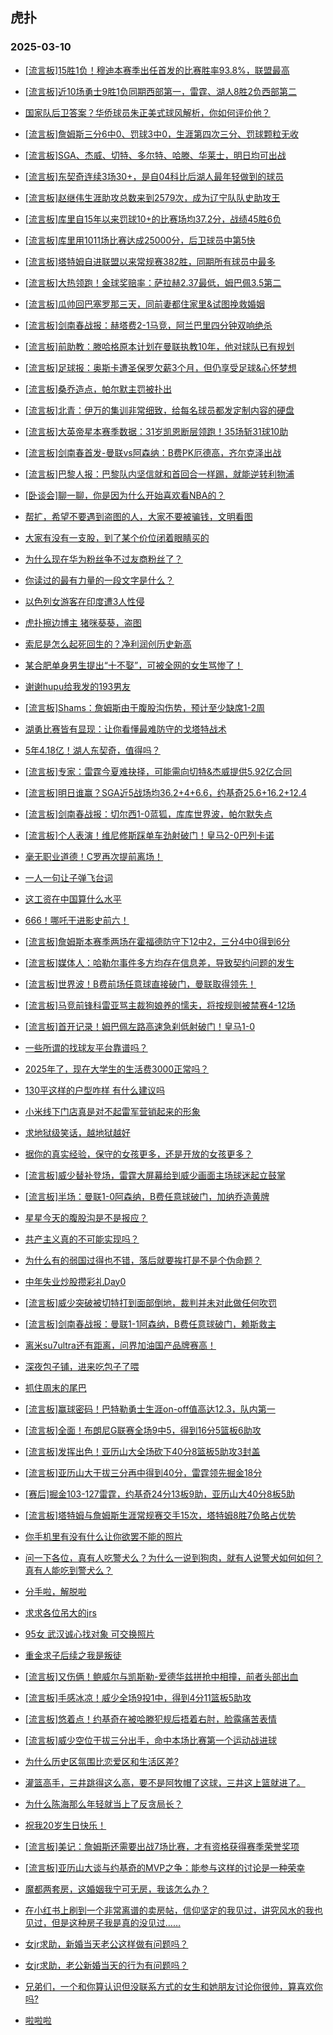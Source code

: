 ## 虎扑 
### 2025-03-10

+ [[流言板]15胜1负！穆迪本赛季出任首发的比赛胜率93.8%，联盟最高](https://bbs.hupu.com/631028025.html)

+ [[流言板]近10场勇士9胜1负同期西部第一，雷霆、湖人8胜2负西部第二](https://bbs.hupu.com/631029594.html)

+ [国家队后卫答案？华侨球员朱正美式球风解析，你如何评价他？](https://bbs.hupu.com/631032778.html)

+ [[流言板]詹姆斯三分6中0、罚球3中0，生涯第四次三分、罚球颗粒无收](https://bbs.hupu.com/631031472.html)

+ [[流言板]SGA、杰威、切特、多尔特、哈滕、华莱士，明日均可出战](https://bbs.hupu.com/631028555.html)

+ [[流言板]东契奇连续3场30+，是自04科比后湖人最年轻做到的球员](https://bbs.hupu.com/631027741.html)

+ [[流言板]赵继伟生涯助攻总数来到2579次，成为辽宁队队史助攻王](https://bbs.hupu.com/631031139.html)

+ [[流言板]库里自15年以来罚球10+的比赛场均37.2分，战绩45胜6负](https://bbs.hupu.com/631027972.html)

+ [[流言板]库里用1011场比赛达成25000分，后卫球员中第5快](https://bbs.hupu.com/631027657.html)

+ [[流言板]塔特姆自进联盟以来常规赛382胜，同期所有球员中最多](https://bbs.hupu.com/631027899.html)

+ [[流言板]大热领跑！金球奖赔率：萨拉赫2.37最低，姆巴佩3.5第二](https://bbs.hupu.com/631023691.html)

+ [[流言板]瓜帅回巴塞罗那三天，同前妻都住家里&amp;试图挽救婚姻](https://bbs.hupu.com/631024563.html)

+ [[流言板]剑南春战报：赫塔费2-1马竞，阿兰巴里四分钟双响绝杀](https://bbs.hupu.com/631032975.html)

+ [[流言板]前助教：滕哈格原本计划在曼联执教10年，他对球队已有规划](https://bbs.hupu.com/631029282.html)

+ [[流言板]足球报：奥斯卡遭圣保罗欠薪3个月，但仍享受足球&amp;心怀梦想](https://bbs.hupu.com/631024450.html)

+ [[流言板]桑乔造点，帕尔默主罚被扑出](https://bbs.hupu.com/631032312.html)

+ [[流言板]北青：伊万的集训非常细致，给每名球员都发定制内容的硬盘](https://bbs.hupu.com/631024876.html)

+ [[流言板]大英帝星本赛季数据：31岁凯恩断层领跑！35场斩31球10助](https://bbs.hupu.com/631026248.html)

+ [[流言板]剑南春首发-曼联vs阿森纳：B费PK厄德高，齐尔克泽出战](https://bbs.hupu.com/631033234.html)

+ [[流言板]巴黎人报：巴黎队内坚信就和首回合一样踢，就能逆转利物浦](https://bbs.hupu.com/631023295.html)

+ [[卧谈会]聊一聊，你是因为什么开始喜欢看NBA的？](https://bbs.hupu.com/631031655.html)

+ [帮扩，希望不要遇到盗图的人，大家不要被骗钱，文明看图](https://bbs.hupu.com/631029591.html)

+ [大家有没有一支股，到了某个价位闭着眼睛买的](https://bbs.hupu.com/631030117.html)

+ [为什么现在华为粉丝争不过友商粉丝了？](https://bbs.hupu.com/631027665.html)

+ [你读过的最有力量的一段文字是什么？](https://bbs.hupu.com/631027941.html)

+ [以色列女游客在印度遭3人性侵](https://bbs.hupu.com/631028706.html)

+ [虎扑擦边博主 猪咪葵葵，盗图](https://bbs.hupu.com/631028112.html)

+ [索尼是怎么起死回生的？净利润创历史新高](https://bbs.hupu.com/631028010.html)

+ [某合肥单身男生提出“十不娶”，可被全网的女生骂惨了！](https://bbs.hupu.com/631028949.html)

+ [谢谢hupu给我发的193男友](https://bbs.hupu.com/631029184.html)

+ [[流言板]Shams：詹姆斯由于腹股沟伤势，预计至少缺席1-2周](https://bbs.hupu.com/631034159.html)

+ [湖勇比赛皆有显现：让你看懂最难防守的戈塔特战术](https://bbs.hupu.com/631031968.html)

+ [5年4.18亿！湖人东契奇，值得吗？](https://bbs.hupu.com/631032433.html)

+ [[流言板]专家：雷霆今夏难抉择，可能需向切特&amp;杰威提供5.92亿合同](https://bbs.hupu.com/631033503.html)

+ [[流言板]明日谁赢？SGA近5战场均36.2+4+6.6，约基奇25.6+16.2+12.4](https://bbs.hupu.com/631032744.html)

+ [[流言板]剑南春战报：切尔西1-0蓝狐，库库世界波，帕尔默失点](https://bbs.hupu.com/631033794.html)

+ [[流言板]个人表演！维尼修斯踩单车劲射破门！皇马2-0巴列卡诺](https://bbs.hupu.com/631033740.html)

+ [毫无职业道德！C罗再次提前离场！](https://bbs.hupu.com/631031705.html)

+ [一人一句让子弹飞台词](https://bbs.hupu.com/631028508.html)

+ [这工资在中国算什么水平](https://bbs.hupu.com/631030675.html)

+ [666！哪吒干进影史前六！](https://bbs.hupu.com/631028899.html)

+ [[流言板]詹姆斯本赛季两场在霍福德防守下12中2，三分4中0得到6分](https://bbs.hupu.com/631032735.html)

+ [[流言板]媒体人：哈勒尔事件多方均存在信息差，导致契约问题的发生](https://bbs.hupu.com/631031901.html)

+ [[流言板]世界波！B费前场任意球直接破门，曼联取得领先！](https://bbs.hupu.com/631034671.html)

+ [[流言板]马竞前锋科雷亚骂主裁狗娘养的懦夫，将按规则被禁赛4-12场](https://bbs.hupu.com/631034614.html)

+ [[流言板]首开记录！姆巴佩左路高速急刹低射破门！皇马1-0](https://bbs.hupu.com/631033668.html)

+ [一些所谓的找球友平台靠谱吗？](https://bbs.hupu.com/631030929.html)

+ [2025年了，现在大学生的生活费3000正常吗？](https://bbs.hupu.com/631033406.html)

+ [130平这样的户型咋样 有什么建议吗](https://bbs.hupu.com/631030612.html)

+ [小米线下门店真是对不起雷军营销起来的形象](https://bbs.hupu.com/631032769.html)

+ [求地狱级笑话，越地狱越好](https://bbs.hupu.com/631032741.html)

+ [据你的真实经验，保守的女孩更多，还是开放的女孩更多？](https://bbs.hupu.com/631030175.html)

+ [[流言板]威少替补登场，雷霆大屏幕给到威少画面主场球迷起立鼓掌](https://bbs.hupu.com/631034844.html)

+ [[流言板]半场：曼联1-0阿森纳，B费任意球破门，加纳乔造黄牌](https://bbs.hupu.com/631034751.html)

+ [星星今天的腹股沟是不是报应？](https://bbs.hupu.com/631035496.html)

+ [共产主义真的不可能实现吗？](https://bbs.hupu.com/631034173.html)

+ [为什么有的弱国过得也不错，落后就要挨打是不是个伪命题？](https://bbs.hupu.com/631032324.html)

+ [中年失业炒股攒彩礼Day0](https://bbs.hupu.com/631031934.html)

+ [[流言板]威少突破被切特打到面部倒地，裁判并未对此做任何吹罚](https://bbs.hupu.com/631035904.html)

+ [[流言板]剑南春战报：曼联1-1阿森纳，B费任意球破门，赖斯救主](https://bbs.hupu.com/631035479.html)

+ [离米su7ultra还有距离，问界加油国产品牌赛高！](https://bbs.hupu.com/631032452.html)

+ [深夜包子铺，进来吃包子了喂](https://bbs.hupu.com/631033970.html)

+ [抓住周末的尾巴 ](https://bbs.hupu.com/631032955.html)

+ [[流言板]赢球密码！巴特勒勇士生涯on-off值高达12.3，队内第一](https://bbs.hupu.com/631033809.html)

+ [[流言板]全面！布朗尼G联赛全场9中5，得到16分5篮板6助攻](https://bbs.hupu.com/631033857.html)

+ [[流言板]发挥出色！亚历山大全场砍下40分8篮板5助攻3封盖](https://bbs.hupu.com/631036135.html)

+ [[流言板]亚历山大干拔三分再中得到40分，雷霆领先掘金18分](https://bbs.hupu.com/631036052.html)

+ [[赛后]掘金103-127雷霆，约基奇24分13板9助，亚历山大40分8板5助](https://bbs.hupu.com/631036102.html)

+ [[流言板]塔特姆与詹姆斯生涯常规赛交手15次，塔特姆8胜7负略占优势](https://bbs.hupu.com/631033579.html)

+ [你手机里有没有什么让你欲罢不能的照片](https://bbs.hupu.com/631033800.html)

+ [问一下各位，真有人吃警犬么？为什么一说到狗肉，就有人说警犬如何如何？真有人能吃到警犬么？](https://bbs.hupu.com/631033474.html)

+ [分手啦，解脱啦](https://bbs.hupu.com/631035439.html)

+ [求求各位吊大的jrs](https://bbs.hupu.com/631034076.html)

+ [95女 武汉诚心找对象 可交换照片](https://bbs.hupu.com/631033231.html)

+ [重金求子后续之我是叛徒](https://bbs.hupu.com/631035030.html)

+ [[流言板]又伤俩！鲍威尔与凯斯勒-爱德华兹拼抢中相撞，前者头部出血](https://bbs.hupu.com/631036545.html)

+ [[流言板]手感冰凉！威少全场9投1中，得到4分11篮板5助攻](https://bbs.hupu.com/631036212.html)

+ [[流言板]悠着点！约基奇在被哈滕犯规后捂着右肘，脸露痛苦表情](https://bbs.hupu.com/631035204.html)

+ [[流言板]威少空位干拔三分出手，命中本场比赛第一个运动战进球](https://bbs.hupu.com/631035846.html)

+ [为什么历史区氛围比恋爱区和生活区差?](https://bbs.hupu.com/631034154.html)

+ [灌篮高手，三井跳得这么高，要不是阿牧帽了这球，三井这上篮就进了。](https://bbs.hupu.com/631034561.html)

+ [为什么陈海那么年轻就当上了反贪局长？](https://bbs.hupu.com/631034318.html)

+ [祝我20岁生日快乐！](https://bbs.hupu.com/631033951.html)

+ [[流言板]美记：詹姆斯还需要出战7场比赛，才有资格获得赛季荣誉奖项](https://bbs.hupu.com/631036407.html)

+ [[流言板]亚历山大谈与约基奇的MVP之争：能参与这样的讨论是一种荣幸](https://bbs.hupu.com/631036458.html)

+ [魔都两套房，这婚姻我宁可无房，我该怎么办？](https://bbs.hupu.com/631034562.html)

+ [在小红书上刷到一个非常离谱的卖房帖，信仰坚定的我见过，讲究风水的我也见过，但是这种房子我是真的没见过……](https://bbs.hupu.com/631035954.html)

+ [女jr求助，新婚当天老公这样做有问题吗？](https://bbs.hupu.com/631035356.html)

+ [女jr求助，老公新婚当天的行为有问题吗？](https://bbs.hupu.com/631034826.html)

+ [兄弟们，一个和你算认识但没联系方式的女生和她朋友讨论你很帅，算喜欢你吗?](https://bbs.hupu.com/631034676.html)

+ [啦啦啦](https://bbs.hupu.com/631035419.html)

